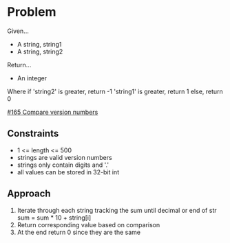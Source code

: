 
# Problem
Given...
- A string, string1
- A string, string2

Return...
- An integer

Where if 
'string2' is greater, return -1
'string1' is greater, return 1
else, return 0

[\#165 Compare version numbers](https://leetcode.com/problems/compare-version-numbers/description/)

## Constraints
- 1 <= length <= 500
- strings are valid version numbers
- strings only contain digits and '.'
- all values can be stored in 32-bit int

## Approach
1. Iterate through each string tracking the sum until decimal or end of str
    sum = sum * 10 + string[i]
2. Return corresponding value based on comparison
3. At the end return 0 since they are the same
